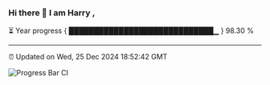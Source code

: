 ### Hi there 👋 I am Harry , 

⏳ Year progress { █████████████████████████████▁ } 98.30 %

---

⏰ Updated on Wed, 25 Dec 2024 18:52:42 GMT

![Progress Bar CI](https://github.com/duykhang68/duykhang68/workflows/Progress%20Bar%20CI/badge.svg)
